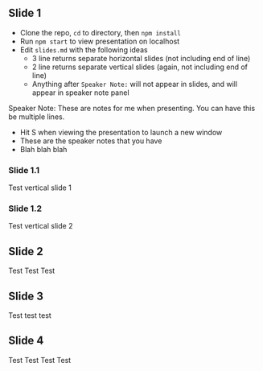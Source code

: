 ## Slide 1
- Clone the repo, `cd` to directory, then `npm install`
- Run `npm start` to view presentation on localhost
- Edit `slides.md` with the following ideas
	- 3 line returns separate horizontal slides (not including end of line)
	- 2 line returns separate vertical slides (again, not including end of line)
	- Anything after `Speaker Note:` will not appear in slides, and will appear in speaker note panel

Speaker Note:
These are notes for me when presenting. You can have this be multiple lines.
- Hit S when viewing the presentation to launch a new window
- These are the speaker notes that you have
- Blah blah blah


### Slide 1.1
Test vertical slide 1


### Slide 1.2
Test vertical slide 2



## Slide 2
Test Test Test



## Slide 3
Test test test



## Slide 4
Test Test Test Test